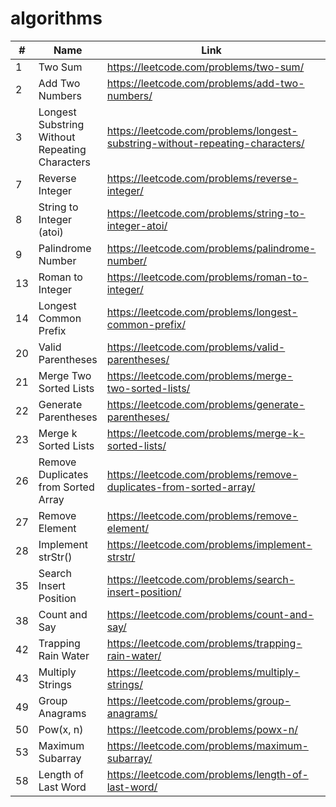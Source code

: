# algorithms

|#    |Name     |Link                                   |Difficulty   |
|---|---|---|---|
|   1|Two Sum   |https://leetcode.com/problems/two-sum/| Easy         |
|   2|Add Two Numbers       | https://leetcode.com/problems/add-two-numbers/  |Medium   |
|   3|Longest Substring Without Repeating Characters   |https://leetcode.com/problems/longest-substring-without-repeating-characters/   | Medium  |
|	7|Reverse Integer|https://leetcode.com/problems/reverse-integer/ | Easy|
|	8|String to Integer (atoi)|https://leetcode.com/problems/string-to-integer-atoi/|Medium|
|	9|Palindrome Number|https://leetcode.com/problems/palindrome-number/ | Easy|
|	13|Roman to Integer|https://leetcode.com/problems/roman-to-integer/ | Easy|
|	14|Longest Common Prefix|https://leetcode.com/problems/longest-common-prefix/ | Easy |
|	20|Valid Parentheses | https://leetcode.com/problems/valid-parentheses/ | Easy |
|	21|Merge Two Sorted Lists|https://leetcode.com/problems/merge-two-sorted-lists/|Easy|
|	22|Generate Parentheses|https://leetcode.com/problems/generate-parentheses/|Medium|
|	23|Merge k Sorted Lists|https://leetcode.com/problems/merge-k-sorted-lists/|Hard|
|	26|Remove Duplicates from Sorted Array|https://leetcode.com/problems/remove-duplicates-from-sorted-array/|Easy|
|	27|Remove Element|https://leetcode.com/problems/remove-element/|Easy|
|	28|Implement strStr()|https://leetcode.com/problems/implement-strstr/| Easy|
|	35|Search Insert Position|https://leetcode.com/problems/search-insert-position/|Easy|
|   38|Count and Say|https://leetcode.com/problems/count-and-say/|Easy|
|	42|Trapping Rain Water|https://leetcode.com/problems/trapping-rain-water/|Hard|
|	43|Multiply Strings|https://leetcode.com/problems/multiply-strings/|Medium|
|	49|Group Anagrams|https://leetcode.com/problems/group-anagrams/|Medium|
|	50|Pow(x, n)|https://leetcode.com/problems/powx-n/|Medium|
|	53|Maximum Subarray|https://leetcode.com/problems/maximum-subarray/|Easy|
|	58|Length of Last Word|https://leetcode.com/problems/length-of-last-word/|Easy|